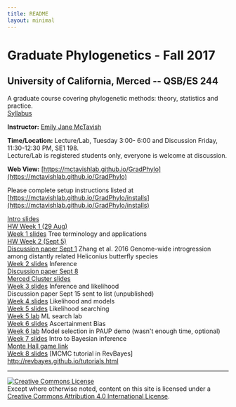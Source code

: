 ```yaml
---
title: README
layout: minimal
---
```



# Graduate Phylogenetics - Fall 2017

## University of California, Merced -- QSB/ES 244

A graduate course covering phylogenetic methods: theory, statistics and practice.  
[Syllabus](https://github.com/McTavishLab/GradPhylo/raw/master/docs/QSB_ES_244_syllabus_Aug_25.pdf)

**Instructor:**  [Emily Jane McTavish](http://McTavishLab.github.io/)

**Time/Location:** Lecture/Lab, Tuesday 3:00- 6:00 and Discussion Friday, 11:30-12:30 PM, SE1 198.  
Lecture/Lab is registered students only, everyone is welcome at discussion.

**Web View:** [https://mctavishlab.github.io/GradPhylo](https://mctavishlab.github.io/GradPhylo)

Please complete setup instructions listed at [https://mctavishlab.github.io/GradPhylo/installs](https://mctavishlab.github.io/GradPhylo/installs)

[Intro slides](https://github.com/McTavishLab/GradPhylo/blob/master/docs/slides/intro_phylo.pdf)    
[HW Week 1 (29 Aug)](https://github.com/McTavishLab/GradPhylo/raw/master/docs/assignments/Week1)    
[Week 1 slides](https://github.com/McTavishLab/GradPhylo/blob/master/docs/slides/tree_terms_applications.pdf) Tree terminology and applications    
[HW Week 2 (Sept 5)](https://github.com/McTavishLab/GradPhylo/raw/master/docs/assignments/Week2)  
[Discussion paper Sept 1](https://github.com/McTavishLab/GradPhylo/raw/master/docs/discussion/Zhang2016.pdf) Zhang et al. 2016 Genome-wide introgression among distantly related Heliconius butterfly species    
[Week 2 slides](https://github.com/McTavishLab/GradPhylo/blob/master/docs/slides/inference.pdf) Inference  
[Discussion paper Sept 8](https://github.com/McTavishLab/GradPhylo/raw/master/docs/discussion/Molecular_data_in_conjunction_with_morph.pdf)   
[Merced Cluster slides](https://github.com/McTavishLab/GradPhylo/raw/master/docs/slides/Merced_Cluster_Basics.pptx)   
[Week 3 slides](https://github.com/McTavishLab/GradPhylo/blob/master/docs/slides/likelihood.pdf) Inference and likelihood    
Discussion paper Sept 15 sent to list (unpublished)  
[Week 4 slides](https://github.com/McTavishLab/GradPhylo/blob/master/docs/slides/likelihood2.pdf) Likelihood and models   
[Week 5 slides](https://github.com/McTavishLab/GradPhylo/blob/master/docs/slides/ML_search.pdf) Likelihood searching    
[Week 5 lab](https://mctavishlab.github.io/GradPhylo/MLsearchLab.html) ML search lab    
[Week 6 slides](https://github.com/McTavishLab/GradPhylo/blob/master/docs/slides/AscBias.pdf) Ascertainment Bias   
[Week 6 lab](http://phylosolutions.com/paup-tutorial/) Model selection in PAUP demo (wasn't enough time, optional)    
[Week 7 slides](https://github.com/McTavishLab/GradPhylo/blob/master/docs/slides/BayesIntro.pdf) Intro to Bayesian inference   
[Monte Hall game link](https://docs.google.com/spreadsheets/d/1IWZQzN7KJQAxtw6kD19-mr8IEnISmEIoLUj61fe0bdg/edit?usp=sharing)    
[Week 8 slides](https://github.com/McTavishLab/GradPhylo/blob/master/docs/slides/Bayes2.pdf)
[MCMC tutorial in RevBayes]
http://revbayes.github.io/tutorials.html




---
<a rel="license" href="http://creativecommons.org/licenses/by/4.0/"><img alt="Creative Commons License" style="border-width:0" src="https://i.creativecommons.org/l/by/4.0/88x31.png" /></a><br />Except where otherwise noted, content on this site is licensed under a <a rel="license" href="http://creativecommons.org/licenses/by/4.0/">Creative Commons Attribution 4.0 International License</a>.


